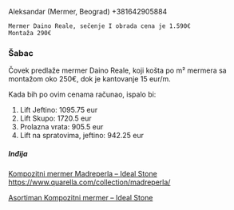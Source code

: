 ⁨Aleksandar (Mermer, Beograd)⁩
+381642905884

```
Mermer Daino Reale, sečenje I obrada cena je 1.590€ 
Montaža 290€
```


### Šabac

Čovek predlaže mermer Daino Reale, koji košta po m² mermera sa montažom oko 250€, dok je kantovanje 15 eur/m.

Kada bih po ovim cenama računao, ispalo bi:
1.  Lift Jeftino: 1095.75 eur
2.  Lift Skupo: 1720.5 eur
3.  Prolazna vrata: 905.5 eur
4.  Lift na spratovima, jeftino: 942.25 eur

##### Inđija

[Kompozitni mermer Madreperla – Ideal Stone](https://idealstone.rs/portfolio/kompozitni-mermer-madreperla/)
https://www.quarella.com/collection/madreperla/


[Asortiman Kompozitni mermer – Ideal Stone](https://idealstone.rs/asortiman-kompozitni-mermer/)
<!--stackedit_data:
eyJoaXN0b3J5IjpbMzA1MDgyOTUyLC0xNTk4OTMwMTEwLC0yMD
UwMjI0ODc0XX0=
-->